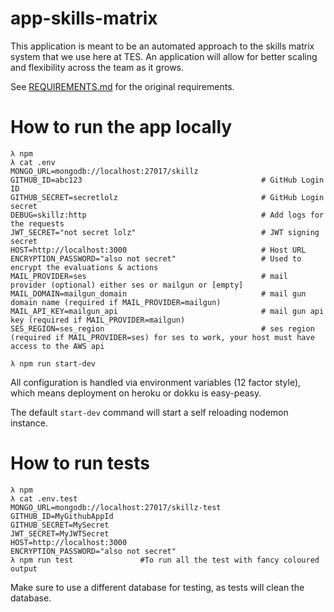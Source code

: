 # app-skills-matrix

This application is meant to be an automated approach to the skills matrix system that we use here at TES. An application will allow for better scaling and flexibility across the team as it grows.

See [REQUIREMENTS.md](https://github.com/tes/app-skills-matrix/blob/master/REQUIREMENTS.md) for the original requirements.

# How to run the app locally
```
λ npm
λ cat .env
MONGO_URL=mongodb://localhost:27017/skillz 
GITHUB_ID=abc123                                        # GitHub Login ID
GITHUB_SECRET=secretlolz                                # GitHub Login secret
DEBUG=skillz:http                                       # Add logs for the requests
JWT_SECRET="not secret lolz"                            # JWT signing secret
HOST=http://localhost:3000                              # Host URL
ENCRYPTION_PASSWORD="also not secret"                   # Used to encrypt the evaluations & actions
MAIL_PROVIDER=ses                                       # mail provider (optional) either ses or mailgun or [empty]
MAIL_DOMAIN=mailgun_domain                              # mail gun domain name (required if MAIL_PROVIDER=mailgun)
MAIL_API_KEY=mailgun_api                                # mail gun api key (required if MAIL_PROVIDER=mailgun)
SES_REGION=ses_region                                   # ses region (required if MAIL_PROVIDER=ses) for ses to work, your host must have access to the AWS api

λ npm run start-dev
```
All configuration is handled via environment variables (12 factor style), which means deployment on heroku or dokku is easy-peasy.

The default `start-dev` command will start a self reloading nodemon instance. 
 
# How to run tests
```
λ npm
λ cat .env.test
MONGO_URL=mongodb://localhost:27017/skillz-test
GITHUB_ID=MyGithubAppId
GITHUB_SECRET=MySecret
JWT_SECRET=MyJWTSecret
HOST=http://localhost:3000                              
ENCRYPTION_PASSWORD="also not secret"                   
λ npm run test               #To run all the test with fancy coloured output
```
Make sure to use a different database for testing, as tests will clean the database.
